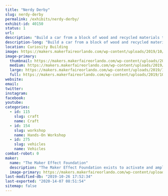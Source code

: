 ```yaml
---
title: "Nerdy Derby"
slug: nerdy-derby
permalink: /exhibits/nerdy-derby/
exhibit-id: 40150
status: 1
url: 
description: "Build a car from a block of wood and recycled materials to race down our custom made track!"
description-long: "Build a car from a block of wood and recycled materials to race down our custom made track!"
location: Curiosity Building
image: https://makers.makerfaireorlando.com/wp-content/uploads/2019/10/48012747717_e33fda61f4_w.jpg
image-primary:
  thumbnail: https://makers.makerfaireorlando.com/wp-content/uploads/2019/10/48012747717_e33fda61f4_w-150x150.jpg
  medium: https://makers.makerfaireorlando.com/wp-content/uploads/2019/10/48012747717_e33fda61f4_w-300x225.jpg
  large: https://makers.makerfaireorlando.com/wp-content/uploads/2019/10/48012747717_e33fda61f4_w.jpg
  full: https://makers.makerfaireorlando.com/wp-content/uploads/2019/10/48012747717_e33fda61f4_w.jpg
website: 
email: 
twitter: 
instagram: 
facebook: 
youtube: 
categories:
  - id: 115
    slug: craft
    name: Craft
  - id: 154
    slug: workshop
    name: Hands-On Workshop
  - id: 275
    slug: vehicles
    name: Vehicles
combat-robot: 0
maker:
  name: "The Maker Effect Foundation"
  description: "The Maker Effect Foundation exists to activate and amplify the efforts of makers as they learn, build and work together in their communities. Our efforts include research, publication, community organization, event production, and startup advisement. The foundation’s community organization and startup efforts are focused on Central Florida, however our research and publication efforts are not limited in scope. The Maker Effect Foundation is a 501(c)(3) public charity. "
  image-primary: https://makers.makerfaireorlando.com/wp-content/uploads/2015/09/candy_making_buttons_at_makerfx-1024x1024.jpg
last-modified-db: "2019-10-26 17:52:34"
last-exported: "2020-14-07 08:51:54"
sitemap: false
---
```

